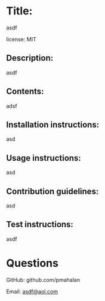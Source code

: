 

# Title:

asdf

license: MIT

## Description: 

asdf

## Contents:

adsf
  

## Installation instructions:

asd

## Usage instructions:
asd

## Contribution guidelines:
asd

## Test instructions:
asdf

# Questions
GitHub: github.com/pmahalan

Email: asdf@aol.com

